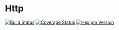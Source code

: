 # Http[![Build Status](https://img.shields.io/travis/slogsdon/http.svg?style=flat)](https://travis-ci.org/slogsdon/http)[![Coverage Status](https://img.shields.io/coveralls/slogsdon/http.svg?style=flat)](https://coveralls.io/r/slogsdon/http)[![Hex.pm Version](http://img.shields.io/hexpm/v/http.svg?style=flat)](https://hex.pm/packages/http)